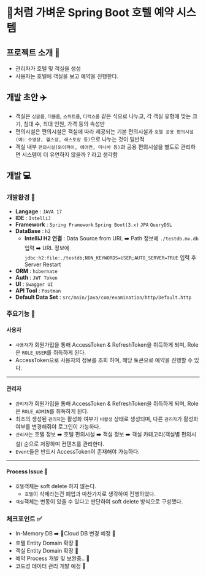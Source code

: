 # 🎐처럼 가벼운 Spring Boot 호텔 예약 시스템

## 프로젝트 소개 📑
- 관리자가 호텔 및 객실을 생성
- 사용자는 호텔에 객실을 보고 예약을 진행한다.

## 개발 초안 ✈️
- 객실은 `싱글룸`, `더블룸`, `스위트룸`, `디럭스룸` 같은 식으로 나누고, 각 객실 유형에 맞는 크기, 침대 수, 최대 인원, 가격 등의 속성만
- 편의시설은 편의시설은 객실에 따라 제공되는 기본 편의시설과 `호텔 공용 편의시설(예: 수영장, 헬스장, 레스토랑 등)`으로 나누는 것이 일반적
- 객실 내부 `편의시설(와이파이, 에어컨, 미니바 등)`과 공용 편의시설을 별도로 관리하면 시스템이 더 유연하지 않을까 ? 라고 생각함

## 개발 💻
### 개발환경 📝
- **Langage** : `JAVA 17`
- **IDE** : `IntelliJ`
- **Framework** : `Spring Framework` `Spring Boot(3.x)` `JPA` `QueryDSL`
- **DataBase** : `h2`
  - **IntelliJ H2 연결** : Data Source from URL ➡️ Path 정보에 `./testdb.mv.db` 입력 ➡️ URL 정보에 `jdbc:h2:file:./testdb;NON_KEYWORDS=USER;AUTO_SERVER=TRUE` 입력 후 Server Restart
- **ORM** : `hibernate`
- **Auth** : `JWT Token`
- **UI** : `Swagger UI`
- **API Tool** : `Postman`
- **Default Data Set** : `src/main/java/com/examination/http/Default.http`

### 주요기능 📌
#### 사용자
- `사용자`가 회원가입을 통해 AccessToken & RefreshToken을 취득하게 되며, Role은 `ROLE_USER`를 취득하게 된다.
- AccessToken으로 사용자의 정보를 조회 하며, 해당 토큰으로 예약을 진행할 수 있다.
---
#### 관리자
- `관리자`가 회원가입을 통해 AccessToken & RefreshToken을 취득하게 되며, Role은 `ROLE_ADMIN`를 취득하게 된다.
- 최초의 생성된 `관리자`는 활성화 여부가 `비활성` 상태로 생성되며, 다른 `관리자`가 활성화 여부를 변경해줘야 로그인이 가능하다.
- `관리자`는 호텔 정보 ➡️ 호텔 편의시설 ➡️ 객실 정보 ➡️ 객실 카테고리(객실별 편의시설) 순으로 저장하며 컨텐츠를 관리한다.
- `Event`들은 반드시 AccessToken이 존재해야 가능하다.
---
#### Process Issue 🔄
- `호텔`객체는 soft delete 하지 않는다.
  - `호텔`이 삭제라는건 폐업과 마찬가지로 생각하여 진행하였다.
- `객실`객체는 변동이 있을 수 있다고 판단하여 soft delete 방식으로 구성했다.

### 체크포인트 ✅
- In-Memory DB ➡️ Cloud DB 변경 예정 🚧
- 호텔 Entity Domain 확장 🚧
- 객실 Entity Domain 확장 🚧
- 예약 Process 개발 및 보완중.. 🚧
- 코드성 데이터 관리 개발 예정 🚧
